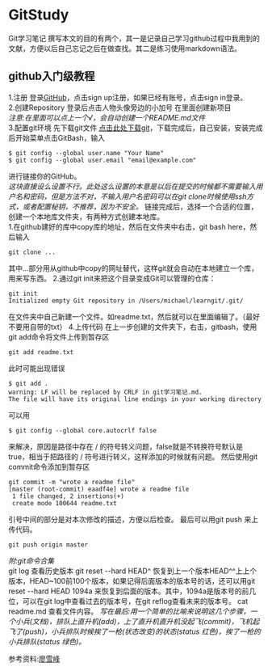 # GitStudy
Git学习笔记
撰写本文的目的有两个，其一是记录自己学习github过程中我用到的文献，方便以后自己忘记之后在做查找。其二是练习使用markdown语法。
## github入门级教程
1.注册
登录[GitHub](https://github.com/)，点击sign up注册，如果已经有账号，点击sign in登录。  
2.创建Repository
登录后点击人物头像旁边的小加号
在里面创建新项目  
*注意:在里面可以点上一个√，会自动创建一个README.md文件*  
3.配置git环境
先下载git文件 [点击此处下载git](https://git-scm.com/downloads)，下载完成后，自己安装，安装完成后开始菜单点击GitBash，输入
```
$ git config --global user.name "Your Name" 
$ git config --global user.email "email@example.com"
```
进行链接你的GitHub。  
*这块直接设么设置不行。此处这么设置的本意是以后在提交的时候都不需要输入用户名和密码，但是方法不对，不输入用户名密码可以在git clone时候使用ssh方式，或者配置秘钥，不推荐，因为不安全。*
链接完成后，选择一个合适的位置，创建一个本地库文件夹，有两种方式创建本地库。  
1.在github建好的库中copy库的地址，然后在文件夹中右击，git bash here，然后输入
```
git clone ...
```
其中...部分用从github中copy的网址替代，这样git就会自动在本地建立一个库，用来写东西。
2.通过git init来把这个目录变成Git可以管理的仓库：
```
git init
Initialized empty Git repository in /Users/michael/learngit/.git/
```
在文件夹中自己新建一个文件。如readme.txt，然后就可以在里面编辑了。（最好不要用自带的txt）
4.上传代码
在上一步创建的文件夹下，右击，gitbash，使用git add命令将文件上传到暂存区
```
git add readme.txt
```
此时可能出现错误
```
$ git add .
warning: LF will be replaced by CRLF in git学习笔记.md.
The file will have its original line endings in your working directory
```
可以用
```
$ git config --global core.autocrlf false
```
来解决，原因是路径中存在 / 的符号转义问题，false就是不转换符号默认是true，相当于把路径的 / 符号进行转义，这样添加的时候就有问题。
然后使用git commit命令添加到暂存区
```
git commit -m "wrote a readme file"
[master (root-commit) eaadf4e] wrote a readme file
 1 file changed, 2 insertions(+)
 create mode 100644 readme.txt
```
引号中间的部分是对本次修改的描述，方便以后检查。
最后可以用git push 来上传代码。
```
git push origin master
```
*附:git命令合集*  
git log 查看历史版本
git reset --hard HEAD^ 恢复到上一个版本HEAD^^上上个版本，HEAD~100前100个版本，如果记得后面版本的版本号的话，还可以用git reset --hard HEAD 1094a 来恢复到后面的版本。其中，1094a是版本号的前几位，可以在git log中查看过去的版本号，在git reflog查看未来的版本号。
cat readme.md 查看文件内容。
*写在最后:用一个简单的比喻来说明这几个步骤，一个小兵(文档)，排队上直升机(add)，上了直升机直升机没起飞(commit)，飞机起飞了(push)，小兵排队时候挨了一枪(状态改变)的状态(status 红色)，挨了一枪的小兵排队(status 绿色)。*

参考资料:[廖雪峰](https://www.liaoxuefeng.com/wiki/0013739516305929606dd18361248578c67b8067c8c017b000)